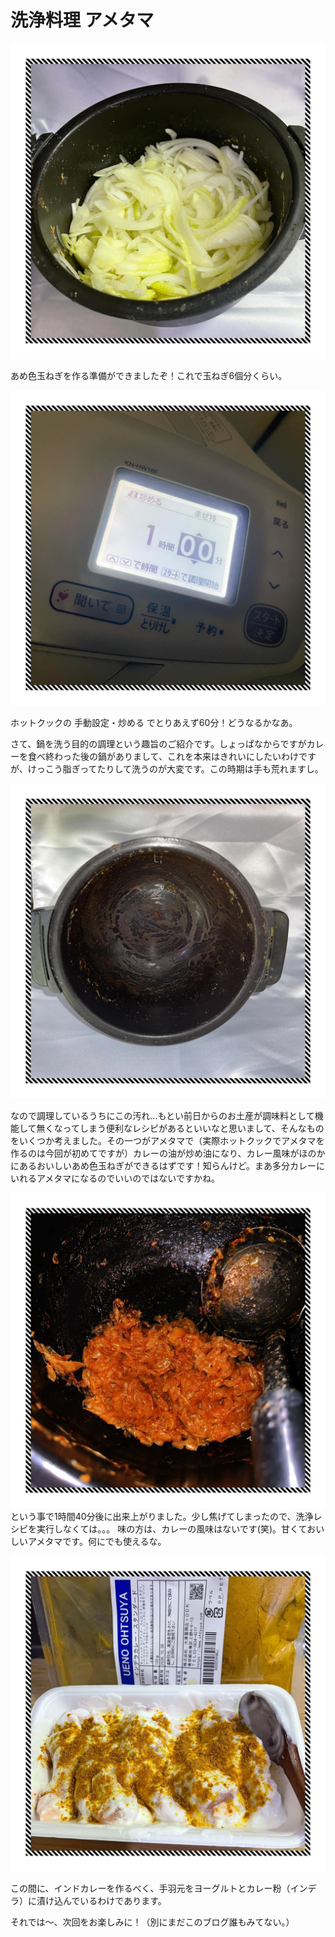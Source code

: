 # 洗浄料理 アメタマ

![あめたま調理前](/images/202502/IMG_7882_1_1.jpg)

あめ色玉ねぎを作る準備ができましたぞ！これで玉ねぎ6個分くらい。


![ホットクックボタン](/images/202502/IMG_7884_1_1.jpg)

ホットクックの 手動設定・炒める でとりあえず60分！どうなるかなあ。


さて、鍋を洗う目的の調理という趣旨のご紹介です。しょっぱなからですがカレーを食べ終わった後の鍋がありまして、これを本来はきれいにしたいわけですが、けっこう脂ぎってたりして洗うのが大変です。この時期は手も荒れますし。

![汚れた鍋](/images/202502/IMG_7881_1_1.jpg)

なので調理しているうちにこの汚れ…もとい前日からのお土産が調味料として機能して無くなってしまう便利なレシピがあるといいなと思いまして、そんなものをいくつか考えました。その一つがアメタマで（実際ホットクックでアメタマを作るのは今回が初めてですが）カレーの油が炒め油になり、カレー風味がほのかにあるおいしいあめ色玉ねぎができるはずです！知らんけど。まあ多分カレーにいれるアメタマになるのでいいのではないですかね。

![あめたま調理後](/images/202502/IMG_7886_2_1.jpg)
という事で1時間40分後に出来上がりました。少し焦げてしまったので、洗浄レシピを実行しなくては。。。
味の方は、カレーの風味はないです(笑)。甘くておいしいアメタマです。何にでも使えるな。


![手羽元](/images/202502/IMG_7885_1_1.jpg)

この間に、インドカレーを作るべく、手羽元をヨーグルトとカレー粉（インデラ）に漬け込んでいるわけであります。


それでは～、次回をお楽しみに！（別にまだこのブログ誰もみてない。）

